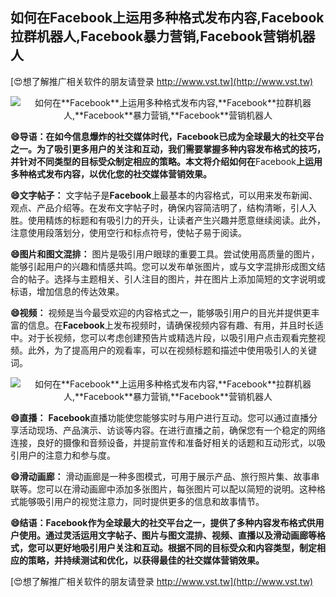 ## **如何在**Facebook**上运用多种格式发布内容,**Facebook**拉群机器人,**Facebook**暴力营销,**Facebook**营销机器人**

[😍想了解推广相关软件的朋友请登录 http://www.vst.tw](http://www.vst.tw)

 <center><img src="https://vst.tw/MP4/tuiguang/png/6.png" alt="如何在**Facebook**上运用多种格式发布内容,**Facebook**拉群机器人,**Facebook**暴力营销,**Facebook**营销机器人"></center>

**😄导语：在如今信息爆炸的社交媒体时代，**Facebook**已成为全球最大的社交平台之一。为了吸引更多用户的关注和互动，我们需要掌握多种内容发布格式的技巧，并针对不同类型的目标受众制定相应的策略。本文将介绍如何在**Facebook**上运用多种格式发布内容，以优化您的社交媒体营销效果。**

**😄文字帖子：**
文字帖子是**Facebook**上最基本的内容格式，可以用来发布新闻、观点、产品介绍等。在发布文字帖子时，确保内容简洁明了，结构清晰，引人入胜。使用精炼的标题和有吸引力的开头，让读者产生兴趣并愿意继续阅读。此外，注意使用段落划分，使用空行和标点符号，使帖子易于阅读。

**😄图片和图文混排：**
图片是吸引用户眼球的重要工具。尝试使用高质量的图片，能够引起用户的兴趣和情感共鸣。您可以发布单张图片，或与文字混排形成图文结合的帖子。选择与主题相关、引人注目的图片，并在图片上添加简短的文字说明或标语，增加信息的传达效果。

**😄视频：**
视频是当今最受欢迎的内容格式之一，能够吸引用户的目光并提供更丰富的信息。在**Facebook**上发布视频时，请确保视频内容有趣、有用，并且时长适中。对于长视频，您可以考虑创建预告片或精选片段，以吸引用户点击观看完整视频。此外，为了提高用户的观看率，可以在视频标题和描述中使用吸引人的关键词。

 <center><img src="https://vst.tw/MP4/tuiguang/png/1.png" alt="如何在**Facebook**上运用多种格式发布内容,**Facebook**拉群机器人,**Facebook**暴力营销,**Facebook**营销机器人"></center>

**😄直播：**
**Facebook**直播功能使您能够实时与用户进行互动。您可以通过直播分享活动现场、产品演示、访谈等内容。在进行直播之前，确保您有一个稳定的网络连接，良好的摄像和音频设备，并提前宣传和准备好相关的话题和互动形式，以吸引用户的注意力和参与度。

**😄滑动画廊：**
滑动画廊是一种多图模式，可用于展示产品、旅行照片集、故事串联等。您可以在滑动画廊中添加多张图片，每张图片可以配以简短的说明。这种格式能够吸引用户的视觉注意力，同时提供更多的信息和故事情节。

**😄结语：**Facebook**作为全球最大的社交平台之一，提供了多种内容发布格式供用户使用。通过灵活运用文字帖子、图片与图文混排、视频、直播以及滑动画廊等格式，您可以更好地吸引用户关注和互动。根据不同的目标受众和内容类型，制定相应的策略，并持续测试和优化，以获得最佳的社交媒体营销效果。**

[😍想了解推广相关软件的朋友请登录 http://www.vst.tw](http://www.vst.tw)




